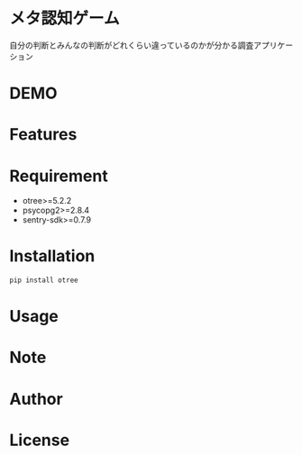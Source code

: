 # メタ認知ゲーム
自分の判断とみんなの判断がどれくらい違っているのかが分かる調査アプリケーション
 
# DEMO
 
 
# Features
 

 
# Requirement
* otree>=5.2.2
* psycopg2>=2.8.4
* sentry-sdk>=0.7.9

 
# Installation

 
```bash
pip install otree
```
 
# Usage
 
 
# Note
 
# Author
 
 
# License
